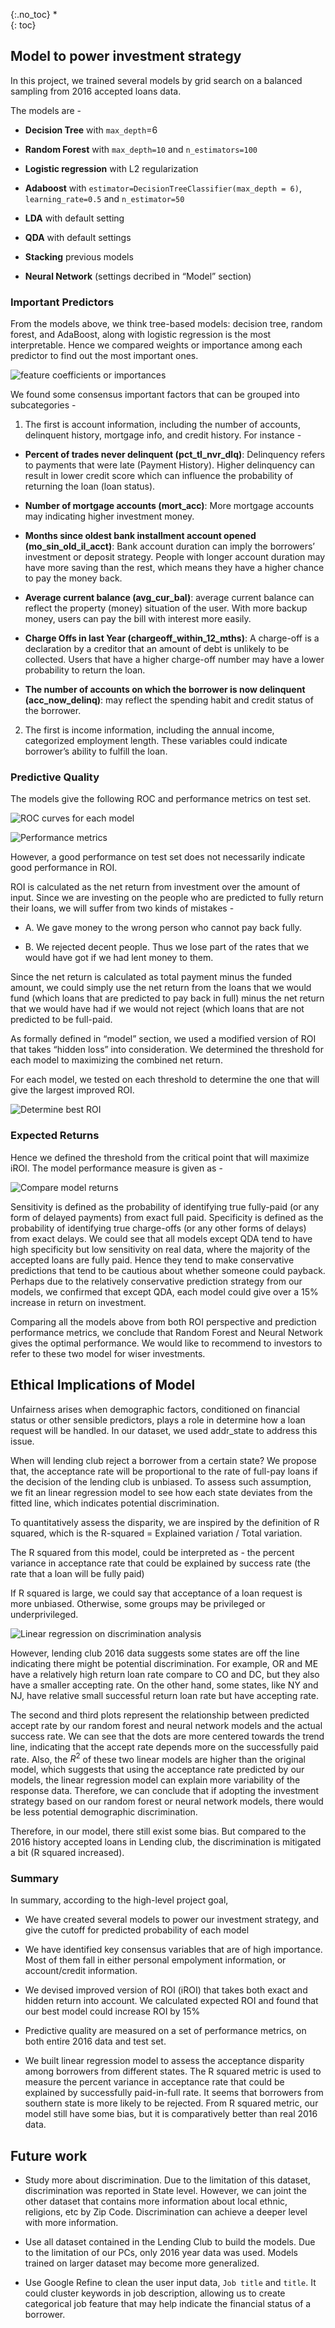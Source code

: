 


{:.no_toc}
*  
{: toc}




## Model to power investment strategy

In this project, we trained several models by grid search on a balanced sampling from 2016 accepted loans data.

The models are - 

- **Decision Tree** with `max_depth`=6

- **Random Forest** with `max_depth=10` and `n_estimators=100`

- **Logistic regression** with L2 regularization

- **Adaboost** with `estimator=DecisionTreeClassifier(max_depth = 6)`, `learning_rate=0.5` and `n_estimator=50`

- **LDA** with default setting

- **QDA** with default settings

- **Stacking** previous models

- **Neural Network** (settings decribed in “Model” section)


### Important Predictors

From the models above, we think tree-based models: decision tree, random forest, and AdaBoost, along with logistic regression is the most interpretable. Hence we compared weights or importance among each predictor to find out the most important ones.



![feature coefficients or importances](Conclusion_files/coeff.png)



We found some consensus important factors that can be grouped into subcategories - 

1)  The first is account information, including the number of accounts, delinquent history, mortgage info, and credit history. For instance - 


- **Percent of trades never delinquent (pct_tl_nvr_dlq)**: Delinquency refers to payments that were late (Payment History). Higher delinquency can result in lower credit score which can influence the probability of returning the loan (loan status).

- **Number of mortgage accounts (mort_acc)**: More mortgage accounts may indicating higher investment money. 

- **Months since oldest bank installment account opened (mo_sin_old_il_acct)**: Bank account duration can imply the borrowers’ investment or deposit strategy. People with longer account duration may have more saving than the rest, which means they have a higher chance to pay the money back. 

- **Average current balance (avg_cur_bal)**: average current balance can reflect the property (money) situation of the user. With more backup money, users can pay the bill with interest more easily. 

- **Charge Offs in last Year (chargeoff_within_12_mths)**: A charge-off is a declaration by a creditor that an amount of debt is unlikely to be collected. Users that have a higher charge-off number may have a lower probability to return the loan. 

- **The number of accounts on which the borrower is now delinquent (acc_now_delinq)**: may reflect the spending habit and credit status of the borrower.


2)  The first is income information, including the annual income, categorized employment length. These variables could indicate borrower’s ability to fulfill the loan.


### Predictive Quality


The models give the following ROC and performance metrics on test set.


![ROC curves for each model](Conclusion_files/roc.png)


![Performance metrics](Conclusion_files/raw_compare.PNG)


However, a good performance on test set does not necessarily indicate good performance in ROI. 

ROI is calculated as the net return from investment over the amount of input. Since we are investing on the people who are predicted to fully return their loans, we will suffer from two kinds of mistakes - 

- A. We gave money to the wrong person who cannot pay back fully.

- B. We rejected decent people. Thus we lose part of the rates that we would have got if we had lent money to them.

Since the net return is calculated as total payment minus the funded amount, we could simply use the net return from the loans that we would fund (which loans that are predicted to pay back in full) minus the net return that we would have had if we would not reject (which loans that are not predicted to be full-paid.

As formally defined in “model” section, we used a modified version of ROI that takes “hidden loss” into consideration. We determined the threshold for each model to maximizing the combined net return.

For each model, we tested on each threshold to determine the one that will give the largest improved ROI.


![Determine best ROI](Conclusion_files/roi.png)


### Expected Returns

Hence we defined the threshold from the critical point that will maximize iROI. The model performance measure is given as - 



![Compare model returns](Conclusion_files/compare_models.PNG)

Sensitivity is defined as the probability of identifying true fully-paid (or any form of delayed payments) from exact full paid. Specificity is defined as the probability of identifying true charge-offs (or any other forms of delays) from exact delays. We could see that all models except QDA tend to have high specificity but low sensitivity on real data, where the majority of the accepted loans are fully paid. Hence they tend to make conservative predictions that tend to be cautious about whether someone could payback. Perhaps due to the relatively conservative prediction strategy from our models, we confirmed that except QDA, each model could give over a 15% increase in return on investment. 


Comparing all the models above from both ROI perspective and prediction performance metrics, we conclude that Random Forest and Neural Network gives the optimal performance. We would like to recommend to investors to refer to these two model for wiser investments. 


## Ethical Implications of Model

Unfairness arises when demographic factors, conditioned on financial status or other sensible predictors, plays a role in determine how a loan request will be handled. In our dataset, we used addr_state to address this issue. 


When will lending club reject a borrower from a certain state? We propose that, the acceptance rate will be proportional to the rate of full-pay loans if the decision of the lending club is unbiased. To assess such assumption, we fit an linear regression model to see how each state deviates from the fitted line, which indicates potential discrimination.


To quantitatively assess the disparity, we are inspired by the definition of R squared, which is the R-squared = Explained variation / Total variation.

The R squared from this model, could be interpreted as - 
the percent variance in acceptance rate that could be explained by success rate (the rate that a loan will be fully paid)

If R squared is large, we could say that acceptance of a loan request is more unbiased. Otherwise, some groups may be privileged or underprivileged. 


![Linear regression on discrimination analysis](Conclusion_files/linear.png)


However, lending club 2016 data suggests some states are off the line indicating there might be potential discrimination. For example, OR and ME have a relatively high return loan rate compare to CO and DC, but they also have a smaller accepting rate. On the other hand, some states, like NY and NJ, have relative small successful return loan rate but have accepting rate.


The second and third plots represent the relationship between predicted accept rate by our random forest and neural network models and the actual success rate. We can see that the dots are more centered towards the trend line, indicating that the accept rate depends more on the successfully paid rate. Also, the $R^2$ of these two linear models are higher than the original model, which suggests that using the acceptance rate predicted by our models, the linear regression model can explain more variability of the response data. Therefore, we can conclude that if adopting the investment strategy based on our random forest or neural network models, there would be less potential demographic discrimination.

Therefore, in our model, there still exist some bias. But compared to the 2016 history accepted loans in Lending club, the discrimination is mitigated a bit (R squared increased).


### Summary

In summary, according to the high-level project goal, 


- We have created several models to power our investment strategy, and give the cutoff for predicted probability of each model

- We have identified key consensus variables that are of high importance. Most of them fall in either personal empolyment information, or account/credit information.

- We devised improved version of ROI (iROI) that takes both exact and hidden return into account. We calculated expected ROI and found that our best model could increase ROI by 15%

- Predictive quality are measured on a set of performance metrics, on both entire 2016 data and test set.

- We built linear regression model to assess the acceptance disparity among borrowers from different states. The R squared metric is used to measure the percent variance in acceptance rate that could be explained by successfully paid-in-full rate. It seems that borrowers from southern state is more likely to be rejected. From R squared metric, our model still have some bias, but it is comparatively better than real 2016 data.


## Future work

- Study more about discrimination. Due to the limitation of this dataset, discrimination was reported in State level. However, we can joint the other dataset that contains more information about local ethnic, religions, etc by Zip Code. Discrimination can achieve a deeper level with more information. 

- Use all dataset contained in the Lending Club to build the models. Due to the limitation of our PCs, only 2016 year data was used. Models trained on larger dataset may become more generalized. 

- Use Google Refine to clean the user input data, `Job title` and `title`. It could cluster keywords in job description, allowing us to create categorical job feature that may help indicate the financial status of a borrower. 
